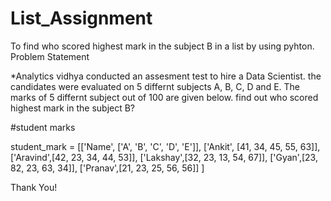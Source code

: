 # List_Assignment
To find who scored highest mark in the subject B in a list by using pyhton.
Problem Statement

*Analytics vidhya conducted an assesment test to hire a Data Scientist. the candidates were evaluated on 5 differnt subjects A, B, C, D and E. The marks of 5 differnt subject out of 100 are given below. find out who scored highest mark in the subject B?

#student marks

student_mark = [['Name', ['A', 'B', 'C', 'D', 'E']],
               ['Ankit', [41, 34, 45, 55, 63]],
               ['Aravind',[42, 23, 34, 44, 53]],
               ['Lakshay',[32, 23, 13, 54, 67]],
               ['Gyan',[23, 82, 23, 63, 34]],
               ['Pranav',[21, 23, 25, 56, 56]]
               ]

Thank You!
